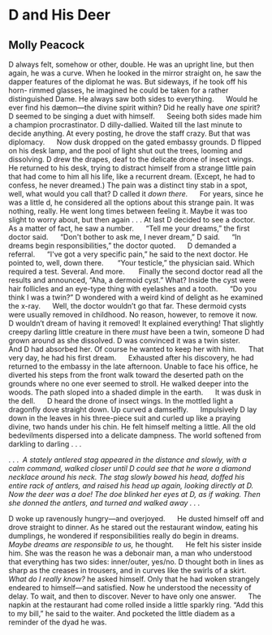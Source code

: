 # D and His Deer
## Molly Peacock
D always felt, somehow or other, double. He was an upright line, but then
again, he was a curve. When he looked in the mirror straight on, he saw the
dapper features of the diplomat he was. But sideways, if he took off his horn-
rimmed glasses, he imagined he could be taken for a rather distinguished Dame.
He always saw both sides to everything.
     Would he ever find his dæmon—the divine spirit within? Did he really have
_one_ spirit? D seemed to be singing a duet with himself.
     Seeing both sides made him a champion procrastinator. D dilly-dallied.
Waited till the last minute to decide anything. At every posting, he drove the
staff crazy. But that was diplomacy.
     Now dusk dropped on the gated embassy grounds. D flipped on his desk
lamp, and the pool of light shut out the trees, looming and dissolving. D drew
the drapes, deaf to the delicate drone of insect wings. He returned to his
desk, trying to distract himself from a strange little pain that had come to
him all his life, like a recurrent dream. (Except, he had to confess, he never
dreamed.) The pain was a distinct tiny stab in a spot, well, what would you
call that? D called it _down there._
     For years, since he was a little d, he considered all the options about
this strange pain. It was nothing, really. He went long times between feeling
it. Maybe it was too slight to worry about, but then again . . . At last D
decided to see a doctor. As a matter of fact, he saw a number.
     “Tell me your dreams,” the first doctor said.
     “Don't bother to ask me, I never dream,” D said.
     “In dreams begin responsibilities,” the doctor quoted.
     D demanded a referral.
     “I've got a very specific pain,” he said to the next doctor. He pointed
to, well, down there.
      “Your testicle,” the physician said. Which required a test. Several. And
more.
      Finally the second doctor read all the results and announced, “Aha, a
dermoid cyst.” What? Inside the cyst were hair follicles and an eye-type thing
with eyelashes and a tooth.
     “Do you think I was a twin?” D wondered with a weird kind of delight as
he examined the x-ray.
     Well, the doctor wouldn’t go that far. These dermoid cysts were usually
removed in childhood. No reason, however, to remove it now. D wouldn’t dream
of having it removed! It explained everything! That slightly creepy darling
little creature in there _must_ have been a twin, someone D had grown around
as she dissolved. D was convinced it was a twin sister.
     And D had absorbed her. Of course he wanted to keep her with him.
     That very day, he had his first dream.
     Exhausted after his discovery, he had returned to the embassy in the late
afternoon. Unable to face his office, he diverted his steps from the front
walk toward the deserted path on the grounds where no one ever seemed to
stroll. He walked deeper into the woods. The path sloped into a shaded dimple
in the earth.
     It was dusk in the dell.
     D heard the drone of insect wings. In the mottled light a dragonfly dove
straight down. Up curved a damselfly.
     Impulsively D lay down in the leaves in his three-piece suit and curled
up like a praying divine, two hands under his chin. He felt himself melting a
little. All the old bedevilments dispersed into a delicate dampness. The world
softened from darkling to darling . . .

. . .  _A stately antlered stag appeared in the distance and slowly, with a
calm command, walked closer until D could see that he wore a diamond necklace
around his neck. The stag slowly bowed his head, doffed his entire rack of
antlers, and raised his head up again, looking directly at D._
 _Now the deer was a doe! The doe blinked her eyes at D, as if waking. Then
she donned the antlers, and turned and walked_ _away . . ._

D woke up ravenously hungry—and overjoyed.
     He dusted himself off and drove straight to dinner. As he stared out the
restaurant window, eating his dumplings, he wondered if responsibilities
really do begin in dreams.
     _Maybe dreams are responsible to us,_ he thought.
     He felt his sister inside him. She was the reason he was a debonair man,
a man who understood that everything has two sides: inner/outer, yes/no. D
thought both in lines as sharp as the creases in trousers, and in curves like
the swirls of a skirt.
 _What do I really know?_ he asked himself. Only that he had woken strangely
endeared to himself—and satisfied. Now he understood the necessity of delay.
To wait, and then to discover. Never to have only one answer.
     The napkin at the restaurant had come rolled inside a little sparkly
ring. “Add this to my bill,” he said to the waiter. And pocketed the little
diadem as a reminder of the dyad he was.